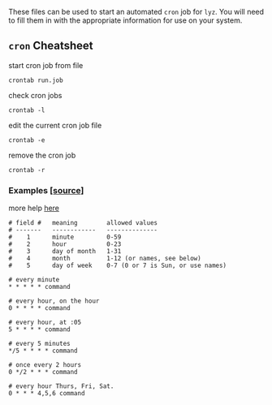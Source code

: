 These files can be used to start an automated `cron` job for `lyz`. You will need to fill them in with the appropriate information for use on your system.

## `cron` Cheatsheet

start cron job from file

```
crontab run.job
```

check cron jobs

```
crontab -l
```

edit the current cron job file

```
crontab -e
```

remove the cron job

```
crontab -r
```

### Examples [[source]](https://alvinalexander.com/linux/unix-linux-crontab-every-minute-hour-day-syntax)

more help [here](https://crontab.guru/)

```
# field #   meaning        allowed values
# -------   ------------   --------------
#    1      minute         0-59
#    2      hour           0-23
#    3      day of month   1-31
#    4      month          1-12 (or names, see below)
#    5      day of week    0-7 (0 or 7 is Sun, or use names)

```

```
# every minute
* * * * * command

# every hour, on the hour
0 * * * * command

# every hour, at :05
5 * * * * command

# every 5 minutes
*/5 * * * * command

# once every 2 hours
0 */2 * * * command

# every hour Thurs, Fri, Sat.
0 * * * 4,5,6 command
```
